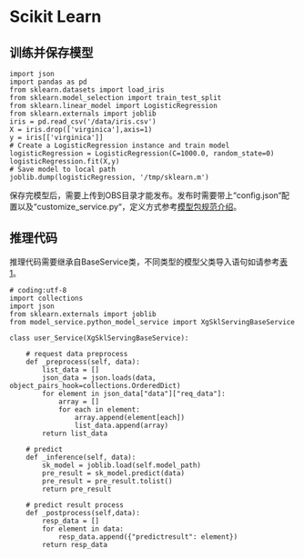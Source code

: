 # Scikit Learn<a name="modelarts_23_0179"></a>

## 训练并保存模型<a name="section1962751053415"></a>

```
import json
import pandas as pd
from sklearn.datasets import load_iris
from sklearn.model_selection import train_test_split
from sklearn.linear_model import LogisticRegression
from sklearn.externals import joblib
iris = pd.read_csv('/data/iris.csv')
X = iris.drop(['virginica'],axis=1)
y = iris[['virginica']]
# Create a LogisticRegression instance and train model
logisticRegression = LogisticRegression(C=1000.0, random_state=0)
logisticRegression.fit(X,y)
# Save model to local path
joblib.dump(logisticRegression, '/tmp/sklearn.m')
```

保存完模型后，需要上传到OBS目录才能发布。发布时需要带上“config.json“配置以及“customize\_service.py“，定义方式参考[模型包规范介绍](模型包规范介绍.md)。

## 推理代码<a name="section6122193511917"></a>

推理代码需要继承自BaseService类，不同类型的模型父类导入语句如请参考[表1](模型推理代码编写说明.md#table55021545175412)。

```
# coding:utf-8
import collections
import json
from sklearn.externals import joblib
from model_service.python_model_service import XgSklServingBaseService

class user_Service(XgSklServingBaseService):

    # request data preprocess
    def _preprocess(self, data):
        list_data = []
        json_data = json.loads(data, object_pairs_hook=collections.OrderedDict)
        for element in json_data["data"]["req_data"]:
            array = []
            for each in element:
                array.append(element[each])
                list_data.append(array)
        return list_data

    # predict
    def _inference(self, data):
        sk_model = joblib.load(self.model_path)
        pre_result = sk_model.predict(data)
        pre_result = pre_result.tolist()
        return pre_result

    # predict result process
    def _postprocess(self,data):
        resp_data = []
        for element in data:
            resp_data.append({"predictresult": element})
        return resp_data
```

